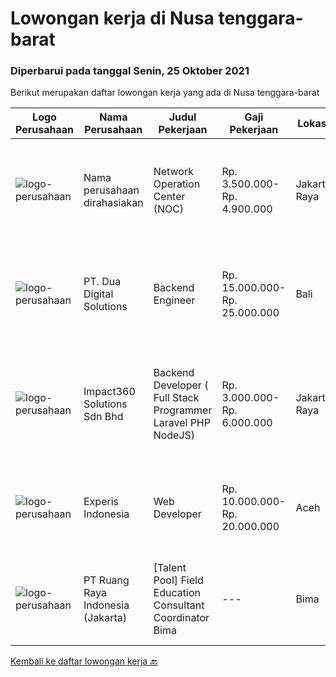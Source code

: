 
  # Lowongan kerja di Nusa tenggara-barat

  ### Diperbarui pada tanggal Senin, 25 Oktober 2021

  Berikut merupakan daftar lowongan kerja yang ada di Nusa tenggara-barat

  |Logo Perusahaan | Nama Perusahaan | Judul Pekerjaan | Gaji Pekerjaan | Lokasi | Deskripsi | Tanggal diunggah | Pranala |
  | -------------- | --------------- | --------------- | --------- | --------- | -------------- | ------- | ----------- |
  |![logo-perusahaan](https://us.123rf.com/450wm/pavelstasevich/pavelstasevich1811/pavelstasevich181101027/112815900-stock-vector-no-image-available-icon-flat-vector.jpg?ver=6)|Nama perusahaan dirahasiakan|Network Operation Center (NOC)|Rp. 3.500.000-Rp. 4.900.000|Jakarta Raya|Tugas &amp; Tanggung Jawab: Melakukan monitoring terhadap jaringan dan service melalui NMS sesuai SOP. Melakukan analisa dan rekomendasi langkah...|Kamis, 21 Oktober 2021|https://www.jobstreet.co.id/id/job/network-operation-center-noc-3663908?token=0~76b11aba-df3c-4c0a-9031-ae90ef7731dd&sectionRank=1&jobId=jobstreet-id-job-3663908|
|![logo-perusahaan](https://image-service-cdn.seek.com.au/0638cd50f0312ef2e7a06e1345329bde78c1e918/ee4dce1061f3f616224767ad58cb2fc751b8d2dc)|PT. Dua Digital Solutions|Backend Engineer|Rp. 15.000.000-Rp. 25.000.000|Bali|Hi tech Indonesia, we are hiring one new backend engineer to our team. If the questions below resonates with you, maybe you are the one we are looking...|Kamis, 21 Oktober 2021|https://www.jobstreet.co.id/id/job/backend-engineer-3665169?token=0~76b11aba-df3c-4c0a-9031-ae90ef7731dd&sectionRank=2&jobId=jobstreet-id-job-3665169|
|![logo-perusahaan](https://image-service-cdn.seek.com.au/06b729438205195a03d4bcec08ce1ddd5d9c1576/ee4dce1061f3f616224767ad58cb2fc751b8d2dc)|Impact360 Solutions Sdn Bhd|Backend Developer ( Full Stack Programmer Laravel PHP NodeJS)|Rp. 3.000.000-Rp. 6.000.000|Jakarta Raya|We are a game company hiring backend and full stack programmers from all parts of Indonesia (remote work). If you have real experience buildinga)...|Jumat, 15 Oktober 2021|https://www.jobstreet.co.id/id/job/backend-developer-full-stack-programmer-laravel-php-nodejs-4695578/origin/my?token=0~76b11aba-df3c-4c0a-9031-ae90ef7731dd&sectionRank=3&jobId=jobstreet-my-job-4695578|
|![logo-perusahaan](https://image-service-cdn.seek.com.au/314ed38ba58cf54b5555f434a5bf338661292eb7/ee4dce1061f3f616224767ad58cb2fc751b8d2dc)|Experis Indonesia|Web Developer|Rp. 10.000.000-Rp. 20.000.000|Aceh|On behalf of our client, we are looking for a Web Developer with these following details: Responsibilities: Website and software application...|Rabu, 06 Oktober 2021|https://www.jobstreet.co.id/id/job/web-developer-3649693?token=0~76b11aba-df3c-4c0a-9031-ae90ef7731dd&sectionRank=4&jobId=jobstreet-id-job-3649693|
|![logo-perusahaan](https://image-service-cdn.seek.com.au/7eee59ea5934120f389dd02961ddcb6b62946481/ee4dce1061f3f616224767ad58cb2fc751b8d2dc)|PT Ruang Raya Indonesia (Jakarta)|[Talent Pool] Field Education Consultant Coordinator Bima|---|Bima|Ruangguru is a tech-enabled education company that provides a one-stop learning experience for students to have better access to quality content and...|Selasa, 28 September 2021|https://www.jobstreet.co.id/id/job/%5Btalent-pool%5D-field-education-consultant-coordinator-bima-1029125330?token=0~76b11aba-df3c-4c0a-9031-ae90ef7731dd&sectionRank=5&jobId=jobstreet-id-job-1029125330|


  [Kembali ke daftar lowongan kerja 🔙](../README.md#daftar-lowongan-kerja)
  